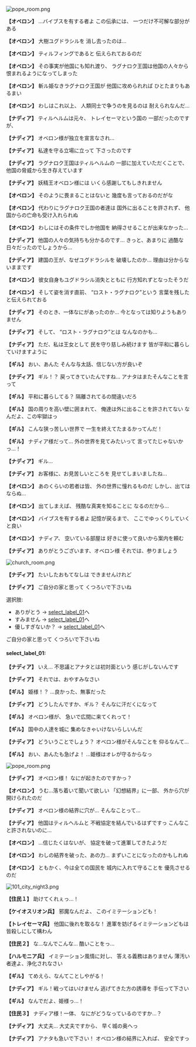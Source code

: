 
![pope_room.png](../images/backgrounds/pope_room.png)

**【オベロン】**
…バイブスを有する者よ
この伝承には、
一つだけ不可解な部分がある

**【オベロン】**
大樹ユグドラシルを
消し去ったのは…

**【オベロン】**
ティルフィングであると
伝えられておるのだ

**【オベロン】**
その事実が他国にも知れ渡り、
ラグナロク王国は他国の人々から
恨まれるようになってしまった

**【オベロン】**
斬ル姫なきラグナロク王国が
他国に攻められれば
ひとたまりもあるまい

**【オベロン】**
わしはこれ以上、
人類同士で争うのを見るのは
耐えられなんだ…

**【ナディア】**
ティルヘルムは元々、
トレイセーマという国の
一部だったのですが、

**【ナディア】**
オベロン様が独立を宣言なされ…

**【ナディア】**
私達を守る立場に立って
下さったのです

**【ナディア】**
ラグナロク王国はティルヘルムの
一部に加えていただくことで、
他国の脅威から生き存えています

**【ナディア】**
妖精王オベロン様には
いくら感謝してもしきれません

**【オベロン】**
そのように畏まることはないと
幾度も言っておるのだがな

**【オベロン】**
代わりにラグナロク王国の者達は
国外に出ることを許されず、
他国からの亡命も受け入れられぬ

**【オベロン】**
わしにはその条件でしか他国を
納得させることが出来なかった…

**【ナディア】**
他国の人々の気持ちも分かるのです…
きっと、あまりに
過酷な日々だったのでしょうから…

**【ナディア】**
建国の王が、なぜユグドラシルを
破壊したのか…
理由は分からないままです

**【オベロン】**
彼女自身もユグドラシル消失とともに
行方知れずとなったそうだ

**【オベロン】**
そして姿を消す直前、
 “ロスト・ラグナロク”という
言葉を残したと伝えられておる

**【ナディア】**
そのとき、一体なにがあったのか…
今となっては知りようもありません

**【ナディア】**
そして、
“ロスト・ラグナロク”とは
なんなのかも…

**【ナディア】**
ただ、私は王女として
民を守り慈しみ続けます
皆が平和に暮らしていけますように

**【ギル】**
おい、あんた
そんな与太話、信じない方が良いぞ

**【ナディア】**
ギル！？
戻ってきていたんですね…
アナタはまたそんなことを言って

**【ギル】**
平和に暮らしてる？
隔離されてるの間違いだろ

**【ギル】**
国の周りを高い壁に囲まれて、
俺達は外に出ることを許されてない
なんだよ、この牢獄はっ

**【ギル】**
こんな狭っ苦しい世界で
一生を終えてたまるかってんだ！

**【ギル】**
ナディア様だって…
外の世界を見てみたいって
言ってたじゃないかっ…！

**【ナディア】**
ギル…

**【ナディア】**
お客様に、お見苦しいところを
見せてしまいましたね…

**【オベロン】**
あのくらいの若者は皆、
外の世界に憧れるものだ
しかし、出てはならぬ…

**【オベロン】**
出てしまえば、
残酷な真実を知ることに
なるのだから…

**【オベロン】**
バイブスを有する者よ
記憶が戻るまで、
ここでゆっくりしていくと良い

**【オベロン】**
ナディア、
空いている部屋は
好きに使って良いから案内を頼む

**【ナディア】**
ありがとうございます、オベロン様
それでは、参りましょう

![church_room.png](../images/backgrounds/church_room.png)

**【ナディア】**
たいしたおもてなしは
できませんけれど

**【ナディア】**
ご自分の家と思って
くつろいで下さいね

選択肢:
- ありがとう → [select_label_01](#select_label_01)へ
- すみません → [select_label_01](#select_label_01)へ
- 優しすぎないか？ → [select_label_01](#select_label_01)へ

ご自分の家と思って
くつろいで下さいね

#### select_label_01:

**【ナディア】**
いえ…
不思議とアナタとは初対面という
感じがしないんです

**【ナディア】**
それでは、おやすみなさい

**【ギル】**
姫様！？
…良かった、無事だった

**【ナディア】**
どうしたんですか、ギル？
そんなに汗だくになって

**【ギル】**
オベロン様が、
急いで広間に来てくれって！

**【ギル】**
国中の人達を城に
集めなきゃいけないらしいんだ

**【ナディア】**
どういうことでしょう？
オベロン様がそんなことを
仰るなんて…

**【ギル】**
おい、あんたも急げよ！
…姫様はオレが守るからなっ

![pope_room.png](../images/backgrounds/pope_room.png)

**【ナディア】**
オベロン様！
なにが起きたのですかっ？

**【オベロン】**
うむ…落ち着いて聞いて欲しい
「幻想結界」に一部、
外から穴が開けられたのだ

**【ナディア】**
オベロン様の結界に穴が…
そんなことって…

**【ナディア】**
他国はティルヘルムと
不戦協定を結んでいるはずですっ
こんなこと許されないのに…

**【オベロン】**
…信じたくはないが、
協定を破って進軍してきたようだ

**【オベロン】**
わしの結界を破った、あの力…
まずいことになったのかもしれぬ

**【オベロン】**
ともかく、今は全ての国民を
城内に入れて守ることを
優先させるのだ

![101_city_night3.png](../images/backgrounds/101_city_night3.png)

**【住民１】**
助けてくれぇっ…！

**【ケイオスリオン兵】**
邪魔なんだよ、
このイミテーションども！

**【トレイセーマ兵】**
他国に後れを取るな！
進軍を妨げるイミテーションどもは
皆殺しにして構わん

**【住民２】**
な…なんでこんな…
酷いことをっ…

**【ハルモニア兵】**
イミテーション風情に対し、
答える義務はありません
薄汚い者達よ、浄化されなさい

**【ギル】**
てめえら、なんてことしやがる！

**【ナディア】**
ギル！戦ってはいけません
逃げてきた方の誘導を
手伝って下さい

**【ギル】**
なんでだよ、姫様っ…！

**【住民３】**
ナディア様！一体、
なにがどうなっているのですか…？

**【ナディア】**
大丈夫…
大丈夫ですから、
早く城の奥へっ

**【ナディア】**
アナタも急いで下さい！
オベロン様の結界に入れば、
安全ですっ